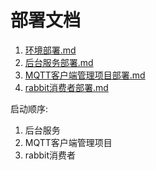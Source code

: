 # 部署文档

1. [环境部署.md](%E7%8E%AF%E5%A2%83%E9%83%A8%E7%BD%B2.md)
1. [后台服务部署.md](%E5%90%8E%E5%8F%B0%E6%9C%8D%E5%8A%A1%E9%83%A8%E7%BD%B2.md)
1. [MQTT客户端管理项目部署.md](mqtt%E5%AE%A2%E6%88%B7%E7%AB%AF%E7%AE%A1%E7%90%86%E9%A1%B9%E7%9B%AE%E9%83%A8%E7%BD%B2.md)
1. [rabbit消费者部署.md](rabbit%E6%B6%88%E8%B4%B9%E8%80%85%E9%83%A8%E7%BD%B2.md)

启动顺序:

1. 后台服务
2. MQTT客户端管理项目
3. rabbit消费者